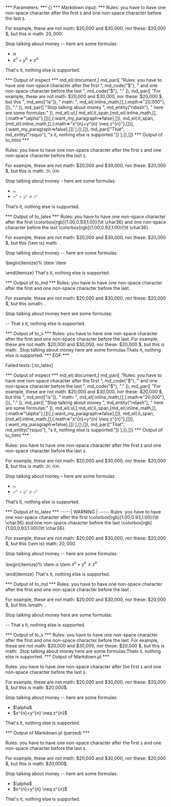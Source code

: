 
*** Parameters: ***
{}
*** Markdown input: ***
Rules: you have to have one non-space character after
the first `$` and one non-space character before the last `$`.

For example, these are not math: $20,000 and $30,000,
nor these: $20,000 $, but this *is* math: $20,000$.

Stop talking about money -- here are some formulas:

*	$\alpha$
*	$x^{n}+y^{n} \neq z^{n}$

That's it, nothing else is supported.

*** Output of inspect ***
md_el(:document,[
	md_par([
		"Rules: you have to have one non-space character after the first ",
		md_code("$"),
		" and one non-space character before the last ",
		md_code("$"),
		"."
	]),
	md_par([
		"For example, these are not math: $20,000 and $30,000, nor these: $20,000 $, but this ",
		md_em(["is"]),
		" math: ",
		md_el(:inline_math,[],{:math=>"20,000"},[]),
		"."
	]),
	md_par([
		"Stop talking about money ",
		md_entity("ndash"),
		" here are some formulas:"
	]),
	md_el(:ul,[
		md_el(:li_span,[md_el(:inline_math,[],{:math=>"\\alpha"},[])],{:want_my_paragraph=>false},[]),
		md_el(:li_span,[md_el(:inline_math,[],{:math=>"x^{n}+y^{n} \\neq z^{n}"},[])],{:want_my_paragraph=>false},[])
	],{},[]),
	md_par(["That", md_entity("rsquo"), "s it, nothing else is supported."])
],{},[])
*** Output of to_html ***

<p>Rules: you have to have one non-space character after the first <code>$</code> and one non-space character before the last <code>$</code>.</p>

<p>For example, these are not math: $20,000 and $30,000, nor these: $20,000 $, but this <em>is</em> math: <math xmlns='http://www.w3.org/1998/Math/MathML'><mn>20</mn><mo>,</mo><mn>000</mn></math>.</p>

<p>Stop talking about money &#8211; here are some formulas:</p>

<ul>
<li><math xmlns='http://www.w3.org/1998/Math/MathML'><mi>&alpha;</mi></math></li>

<li><math xmlns='http://www.w3.org/1998/Math/MathML'><msup><mi>x</mi><mrow><mi>n</mi></mrow></msup><mo>+</mo><msup><mi>y</mi><mrow><mi>n</mi></mrow></msup><mo>&ne;</mo><msup><mi>z</mi><mrow><mi>n</mi></mrow></msup></math></li>
</ul>

<p>That&#8217;s it, nothing else is supported.</p>

*** Output of to_latex ***
Rules: you have to have one non-space character after the first \colorbox[rgb]{1.00,0.93,1.00}{\tt \char36} and one non-space character before the last \colorbox[rgb]{1.00,0.93,1.00}{\tt \char36}.

For example, these are not math: \$20,000 and \$30,000, nor these: \$20,000 \$, but this {\em is} math: .

Stop talking about money -- here are some formulas:

\begin{itemize}%
\item 
\item 

\end{itemize}
That's it, nothing else is supported.


*** Output of to_md ***
Rules: you have to have one non-space
character after the first and one
non-space character before the last .

For example, these are not math:
$20,000 and $30,000, nor these: $20,000
$, but this ismath: .

Stop talking about money here are some
formulas:

--
That s it, nothing else is supported.


*** Output of to_s ***
Rules: you have to have one non-space character after the first  and one non-space character before the last .For example, these are not math: $20,000 and $30,000, nor these: $20,000 $, but this is math: .Stop talking about money  here are some formulas:Thats it, nothing else is supported.
*** EOF ***




Failed tests:   [:to_latex] 

*** Output of inspect ***
md_el(:document,[
	md_par([
		"Rules: you have to have one non-space character after the first ",
		md_code("$"),
		" and one non-space character before the last ",
		md_code("$"),
		"."
	]),
	md_par([
		"For example, these are not math: $20,000 and $30,000, nor these: $20,000 $, but this ",
		md_em(["is"]),
		" math: ",
		md_el(:inline_math,[],{:math=>"20,000"},[]),
		"."
	]),
	md_par([
		"Stop talking about money ",
		md_entity("ndash"),
		" here are some formulas:"
	]),
	md_el(:ul,[
		md_el(:li_span,[md_el(:inline_math,[],{:math=>"\\alpha"},[])],{:want_my_paragraph=>false},[]),
		md_el(:li_span,[md_el(:inline_math,[],{:math=>"x^{n}+y^{n} \\neq z^{n}"},[])],{:want_my_paragraph=>false},[])
	],{},[]),
	md_par(["That", md_entity("rsquo"), "s it, nothing else is supported."])
],{},[])
*** Output of to_html ***

<p>Rules: you have to have one non-space character after the first <code>$</code> and one non-space character before the last <code>$</code>.</p>

<p>For example, these are not math: $20,000 and $30,000, nor these: $20,000 $, but this <em>is</em> math: <math xmlns='http://www.w3.org/1998/Math/MathML'><mn>20</mn><mo>,</mo><mn>000</mn></math>.</p>

<p>Stop talking about money &#8211; here are some formulas:</p>

<ul>
<li><math xmlns='http://www.w3.org/1998/Math/MathML'><mi>&alpha;</mi></math></li>

<li><math xmlns='http://www.w3.org/1998/Math/MathML'><msup><mi>x</mi><mrow><mi>n</mi></mrow></msup><mo>+</mo><msup><mi>y</mi><mrow><mi>n</mi></mrow></msup><mo>&ne;</mo><msup><mi>z</mi><mrow><mi>n</mi></mrow></msup></math></li>
</ul>

<p>That&#8217;s it, nothing else is supported.</p>

*** Output of to_latex ***
-----| WARNING | -----
Rules: you have to have one non-space character after the first \colorbox[rgb]{1.00,0.93,1.00}{\tt \char36} and one non-space character before the last \colorbox[rgb]{1.00,0.93,1.00}{\tt \char36}.

For example, these are not math: \$20,000 and \$30,000, nor these: \$20,000 \$, but this {\em is} math: $20,000$.

Stop talking about money -- here are some formulas:

\begin{itemize}%
\item $\alpha$
\item $x^{n}+y^{n} \neq z^{n}$

\end{itemize}
That's it, nothing else is supported.


*** Output of to_md ***
Rules: you have to have one non-space
character after the first and one
non-space character before the last .

For example, these are not math:
$20,000 and $30,000, nor these: $20,000
$, but this ismath: .

Stop talking about money here are some
formulas:

--
That s it, nothing else is supported.


*** Output of to_s ***
Rules: you have to have one non-space character after the first  and one non-space character before the last .For example, these are not math: $20,000 and $30,000, nor these: $20,000 $, but this is math: .Stop talking about money  here are some formulas:Thats it, nothing else is supported.
*** Output of Markdown.pl ***
<p>Rules: you have to have one non-space character after
the first <code>$</code> and one non-space character before the last <code>$</code>.</p>

<p>For example, these are not math: $20,000 and $30,000,
nor these: $20,000 $, but this <em>is</em> math: $20,000$.</p>

<p>Stop talking about money -- here are some formulas:</p>

<ul>
<li>$\alpha$</li>
<li>$x^{n}+y^{n} \neq z^{n}$</li>
</ul>

<p>That's it, nothing else is supported.</p>

*** Output of Markdown.pl (parsed) ***
<p>Rules: you have to have one non-space character after
the first <code>$</code
     > and one non-space character before the last <code>$</code
     >.</p
   ><p>For example, these are not math: $20,000 and $30,000,
nor these: $20,000 $, but this <em>is</em
     > math: $20,000$.</p
   ><p>Stop talking about money -- here are some formulas:</p
   ><ul>
<li>$\alpha$</li
     >
<li>$x^{n}+y^{n} \neq z^{n}$</li
     >
</ul
   ><p>That's it, nothing else is supported.</p
 >